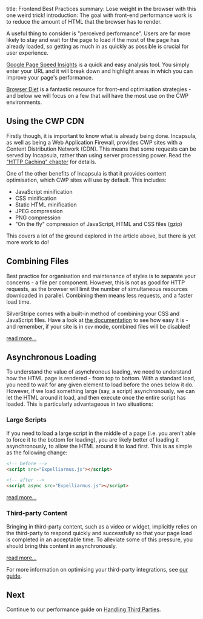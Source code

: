 title: Frontend Best Practices
summary: Lose weight in the browser with this one weird trick!
introduction: The goal with front-end performance work is to reduce the amount of HTML that the browser has to render.
 
A useful thing to consider is "perceived performance". Users are far more likely to stay and wait for the page to load 
if the most of the page has already loaded, so getting as much in as quickly as possible is crucial for user experience. 

[Google Page Speed Insights](https://developers.google.com/speed/pagespeed/insights/) is a quick and easy analysis tool.
You simply enter your URL and it will break down and highlight areas in which you can improve your page's performance.

[Browser Diet](https://browserdiet.com/) is a fantastic resource for front-end optimisation strategies - and below we
will focus on a few that will have the most use on the CWP environments.

## Using the CWP CDN

Firstly though, it is important to know what is already being done. Incapsula, as well as being a Web Application 
Firewall, provides CWP sites with a Content Distribution Network (CDN). This means that some requests can be served by
Incapsula, rather than using server processing power. Read the ["HTTP Caching" chapter](http_caching) for details.

One of the other benefits of Incapsula is that it provides content optimisation, which CWP sites will use by default. 
This includes:

- JavaScript minification
- CSS minification
- Static HTML minification
- JPEG compression
- PNG compression
- "On the fly" compression of JavaScript, HTML and CSS files (gzip)

This covers a lot of the ground explored in the article above, but there is yet more work to do!

## Combining Files

Best practice for organisation and maintenance of styles is to separate your concerns - a file per component. However, 
this is not as good for HTTP requests, as the browser will limit the number of simultaneous resources downloaded in 
parallel. Combining them means less requests, and a faster load time.

SilverStripe comes with a built-in method of combining your CSS and JavaScript files. Have a look at
[the documentation](https://docs.silverstripe.org/en/3/developer_guides/templates/requirements/#combining-files) to see 
how easy it is - and remember, if your site is in `dev` mode, combined files will be disabled!

[read more...](https://browserdiet.com/#combine-css)

## Asynchronous Loading

To understand the value of asynchronous loading, we need to understand how the HTML page is rendered - from top to
bottom. With a standard load, you need to wait for any given element to load before the ones below it do. However, if we
load something large (say, a script) asynchronously, we can let the HTML around it load, and then execute once the
entire script has loaded. This is particularly advantageous in two situations:

### Large Scripts

If you need to load a large script in the middle of a page (i.e. you aren't able to force it to the bottom for loading),
you are likely better of loading it asynchronously, to allow the HTML around it to load first. This is as simple as the
following change:

```html
<!-- before -->
<script src="Expelliarmus.js"></script>

<!-- after -->
<script async src="Expelliarmus.js"></script>
```

[read more...](https://browserdiet.com/#async)

### Third-party Content

Bringing in third-party content, such as a video or widget, implicitly relies on the third-party to respond quickly and
successfully so that your page load is completed in an acceptable time. To alleviate some of this pressure, you should
bring this content in asynchronously.

[read more...](https://browserdiet.com/#3rd-party-async)

For more information on optimising your third-party integrations, see [our guide](../third-party-link).

## Next

Continue to our performance guide on [Handling Third Parties](third_parties).
